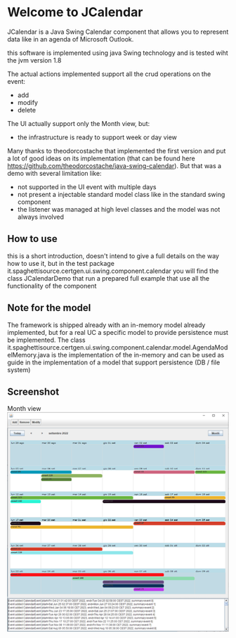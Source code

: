 # Welcome to JCalendar
JCalendar is a Java Swing Calendar component that allows you to represent data like in an agenda of Microsoft Outlook.

this software is implemented using java Swing technology and is tested wiht the jvm version 1.8
  
The actual actions implemented support all the crud operations on the event:
- add
- modify
- delete 

The UI actually support only the Month view, but:
 - the infrastructure is ready to support week or day view

Many thanks to theodorcostache that implemented the first version and put a lot of good ideas on its implementation (that can be found here https://github.com/theodorcostache/java-swing-calendar).
But that was a demo with several limitation like:
 - not supported in the UI event with multiple days 
 - not present a injectable standard model class like in the standard swing component
 - the listener was managed at high level classes and the model was not always involved
 

## How to use
this is a short introduction, doesn't intend to give a full details on the way how to use it, 
but in the test package it.spaghettisource.certgen.ui.swing.component.calendar
you will find the class JCalendarDemo that run a prepared full example that use all the functionality of the component

## Note for the model
The framework is shipped already with an in-memory model already implemented, but for a real UC a specific model to provide persistence must be implemented.
The class it.spaghettisource.certgen.ui.swing.component.calendar.model.AgendaModelMemory.java is the implementation of the in-memory and can be used as guide in the implementation of a model that support persistence (DB / file system)
 
 ## Screenshot
 Month view
<img src="https://github.com/alesky78/JCalendar/blob/main/screenshot/month-view.png">

 

